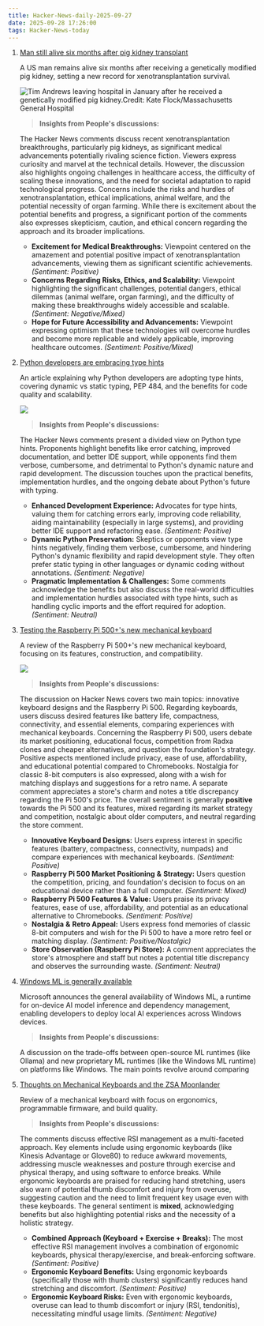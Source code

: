 ```yaml
---
title: Hacker-News-daily-2025-09-27
date: 2025-09-28 17:26:00
tags: Hacker-News-today
---
```

1. [Man still alive six months after pig kidney transplant](https://www.nature.com/articles/d41586-025-02851-w)

    A US man remains alive six months after receiving a genetically modified pig kidney, setting a new record for xenotransplantation survival.

    ![](https://media.nature.com/lw767/magazine-assets/d41586-025-02851-w/d41586-025-02851-w_51424298.jpg?as=webp "Tim Andrews leaving hospital in January after he received a genetically modified pig kidney.Credit: Kate Flock/Massachusetts General Hospital")

    > **Insights from People's discussions:**
    >

    The Hacker News comments discuss recent xenotransplantation breakthroughs, particularly pig kidneys, as significant medical advancements potentially rivaling science fiction. Viewers express curiosity and marvel at the technical details. However, the discussion also highlights ongoing challenges in healthcare access, the difficulty of scaling these innovations, and the need for societal adaptation to rapid technological progress. Concerns include the risks and hurdles of xenotransplantation, ethical implications, animal welfare, and the potential necessity of organ farming. While there is excitement about the potential benefits and progress, a significant portion of the comments also expresses skepticism, caution, and ethical concern regarding the approach and its broader implications.

    - **Excitement for Medical Breakthroughs:**  Viewpoint centered on the amazement and potential positive impact of xenotransplantation advancements, viewing them as significant scientific achievements.  *(Sentiment: Positive)*
    - **Concerns Regarding Risks, Ethics, and Scalability:**  Viewpoint highlighting the significant challenges, potential dangers, ethical dilemmas (animal welfare, organ farming), and the difficulty of making these breakthroughs widely accessible and scalable.  *(Sentiment: Negative/Mixed)*
    - **Hope for Future Accessibility and Advancements:**  Viewpoint expressing optimism that these technologies will overcome hurdles and become more replicable and widely applicable, improving healthcare outcomes.  *(Sentiment: Positive/Mixed)*

2. [Python developers are embracing type hints](https://pyrefly.org/blog/why-typed-python/)

    An article explaining why Python developers are adopting type hints, covering dynamic vs static typing, PEP 484, and the benefits for code quality and scalability.

    ![](https://pyrefly.org/assets/images/why-typing-blog-6798a36e31db2a87069bd3636c0c97c2.png)

    > **Insights from People's discussions:**
    >

    The Hacker News comments present a divided view on Python type hints. Proponents highlight benefits like error catching, improved documentation, and better IDE support, while opponents find them verbose, cumbersome, and detrimental to Python's dynamic nature and rapid development. The discussion touches upon the practical benefits, implementation hurdles, and the ongoing debate about Python's future with typing.

    - **Enhanced Development Experience:**  Advocates for type hints, valuing them for catching errors early, improving code reliability, aiding maintainability (especially in large systems), and providing better IDE support and refactoring ease.  *(Sentiment: Positive)*
    - **Dynamic Python Preservation:**  Skeptics or opponents view type hints negatively, finding them verbose, cumbersome, and hindering Python's dynamic flexibility and rapid development style. They often prefer static typing in other languages or dynamic coding without annotations.  *(Sentiment: Negative)*
    - **Pragmatic Implementation**  **&amp;**  **Challenges:**  Some comments acknowledge the benefits but also discuss the real-world difficulties and implementation hurdles associated with type hints, such as handling cyclic imports and the effort required for adoption.  *(Sentiment: Neutral)*
3. [Testing the Raspberry Pi 500+&apos;s new mechanical keyboard](https://www.jeffgeerling.com/blog/2025/testing-raspberry-pi-500s-new-mechanical-keyboard)

    A review of the Raspberry Pi 500+'s new mechanical keyboard, focusing on its features, construction, and compatibility.

    ![](https://www.jeffgeerling.com/sites/default/files/images/pi500plus-keyboard-typing.jpeg)

    > **Insights from People's discussions:**
    >

    The discussion on Hacker News covers two main topics: innovative keyboard designs and the Raspberry Pi 500. Regarding keyboards, users discuss desired features like battery life, compactness, connectivity, and essential elements, comparing experiences with mechanical keyboards. Concerning the Raspberry Pi 500, users debate its market positioning, educational focus, competition from Radxa clones and cheaper alternatives, and question the foundation's strategy. Positive aspects mentioned include privacy, ease of use, affordability, and educational potential compared to Chromebooks. Nostalgia for classic 8-bit computers is also expressed, along with a wish for matching displays and suggestions for a retro name. A separate comment appreciates a store's charm and notes a title discrepancy regarding the Pi 500's price. The overall sentiment is generally **positive** towards the Pi 500 and its features, mixed regarding its market strategy and competition, nostalgic about older computers, and neutral regarding the store comment.

    - **Innovative Keyboard Designs:**  Users express interest in specific features (battery, compactness, connectivity, numpads) and compare experiences with mechanical keyboards.  *(Sentiment: Positive)*
    - **Raspberry Pi 500 Market Positioning**  **&amp;**  **Strategy:**  Users question the competition, pricing, and foundation's decision to focus on an educational device rather than a full computer.  *(Sentiment: Mixed)*
    - **Raspberry Pi 500 Features**  **&amp;**  **Value:**  Users praise its privacy features, ease of use, affordability, and potential as an educational alternative to Chromebooks.  *(Sentiment: Positive)*
    - **Nostalgia**  **&amp;**  **Retro Appeal:**  Users express fond memories of classic 8-bit computers and wish for the Pi 500 to have a more retro feel or matching display.  *(Sentiment: Positive/Nostalgic)*
    - **Store Observation (Raspberry Pi Store):**  A comment appreciates the store's atmosphere and staff but notes a potential title discrepancy and observes the surrounding waste.  *(Sentiment: Neutral)*
4. [Windows ML is generally available](https://blogs.windows.com/windowsdeveloper/2025/09/23/windows-ml-is-generally-available-empowering-developers-to-scale-local-ai-across-windows-devices/)

    Microsoft announces the general availability of Windows ML, a runtime for on-device AI model inference and dependency management, enabling developers to deploy local AI experiences across Windows devices.

    > **Insights from People's discussions:**
    >

    A discussion on the trade-offs between open-source ML runtimes (like Ollama) and new proprietary ML runtimes (like the Windows ML runtime) on platforms like Windows. The main points revolve around comparing
5. [Thoughts on Mechanical Keyboards and the ZSA Moonlander](https://www.masteringemacs.org/article/thoughts-on-mechanical-keyboards-zsa-moonlander)

    Review of a mechanical keyboard with focus on ergonomics, programmable firmware, and build quality.

    > **Insights from People's discussions:**
    >

    The comments discuss effective RSI management as a multi-faceted approach. Key elements include using ergonomic keyboards (like Kinesis Advantage or Glove80) to reduce awkward movements, addressing muscle weaknesses and posture through exercise and physical therapy, and using software to enforce breaks. While ergonomic keyboards are praised for reducing hand stretching, users also warn of potential thumb discomfort and injury from overuse, suggesting caution and the need to limit frequent key usage even with these keyboards. The general sentiment is **mixed**, acknowledging benefits but also highlighting potential risks and the necessity of a holistic strategy.

    - **Combined Approach (Keyboard + Exercise + Breaks):**  The most effective RSI management involves a combination of ergonomic keyboards, physical therapy/exercise, and break-enforcing software.  *(Sentiment: Positive)*
    - **Ergonomic Keyboard Benefits:**  Using ergonomic keyboards (specifically those with thumb clusters) significantly reduces hand stretching and discomfort.  *(Sentiment: Positive)*
    - **Ergonomic Keyboard Risks:**  Even with ergonomic keyboards, overuse can lead to thumb discomfort or injury (RSI, tendonitis), necessitating mindful usage limits.  *(Sentiment: Negative)*